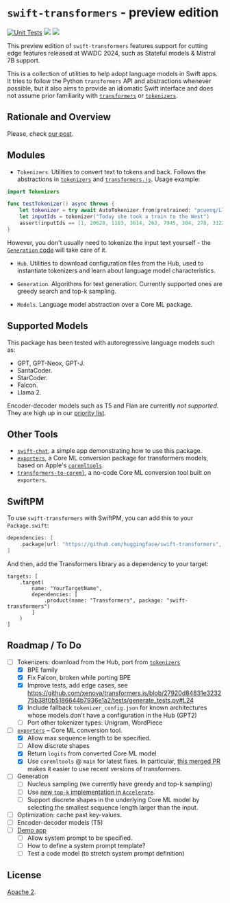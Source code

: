# `swift-transformers` - preview edition
[![Unit Tests](https://github.com/huggingface/swift-transformers/actions/workflows/unit-tests.yml/badge.svg)](https://github.com/huggingface/swift-transformers/actions/workflows/unit-tests.yml)
[![](https://img.shields.io/endpoint?url=https%3A%2F%2Fswiftpackageindex.com%2Fapi%2Fpackages%2Fhuggingface%2Fswift-transformers%2Fbadge%3Ftype%3Dswift-versions)](https://swiftpackageindex.com/huggingface/swift-transformers)
[![](https://img.shields.io/endpoint?url=https%3A%2F%2Fswiftpackageindex.com%2Fapi%2Fpackages%2Fhuggingface%2Fswift-transformers%2Fbadge%3Ftype%3Dplatforms)](https://swiftpackageindex.com/huggingface/swift-transformers)

This preview edition of `swift-transformers` features support for cutting edge features released at WWDC 2024, such as Stateful models & Mistral 7B support.

This is a collection of utilities to help adopt language models in Swift apps. It tries to follow the Python `transformers` API and abstractions whenever possible, but it also aims to provide an idiomatic Swift interface and does not assume prior familiarity with [`transformers`](https://github.com/huggingface/transformers) or [`tokenizers`](https://github.com/huggingface/tokenizers).


## Rationale and Overview

Please, check [our post](https://huggingface.co/blog/swift-coreml-llm).

## Modules

- `Tokenizers`. Utilities to convert text to tokens and back. Follows the abstractions in [`tokenizers`](https://github.com/huggingface/tokenizers) and [`transformers.js`](https://github.com/xenova/transformers.js). Usage example:

```swift
import Tokenizers

func testTokenizer() async throws {
    let tokenizer = try await AutoTokenizer.from(pretrained: "pcuenq/Llama-2-7b-chat-coreml")
    let inputIds = tokenizer("Today she took a train to the West")
    assert(inputIds == [1, 20628, 1183, 3614, 263, 7945, 304, 278, 3122])
}
```

However, you don't usually need to tokenize the input text yourself - the [`Generation` code](https://github.com/huggingface/swift-transformers/blob/17d4bfae3598482fc7ecf1a621aa77ab586d379a/Sources/Generation/Generation.swift#L82) will take care of it.

- `Hub`. Utilities to download configuration files from the Hub, used to instantiate tokenizers and learn about language model characteristics.

- `Generation`. Algorithms for text generation. Currently supported ones are greedy search and top-k sampling.

- `Models`. Language model abstraction over a Core ML package.


## Supported Models

This package has been tested with autoregressive language models such as:

- GPT, GPT-Neox, GPT-J.
- SantaCoder.
- StarCoder.
- Falcon.
- Llama 2.

Encoder-decoder models such as T5 and Flan are currently _not supported_. They are high up in our [priority list](#roadmap).

## Other Tools

- [`swift-chat`](https://github.com/huggingface/swift-chat), a simple app demonstrating how to use this package.
- [`exporters`](https://github.com/huggingface/exporters), a Core ML conversion package for transformers models, based on Apple's [`coremltools`](https://github.com/apple/coremltools).
- [`transformers-to-coreml`](https://huggingface.co/spaces/coreml-projects/transformers-to-coreml), a no-code Core ML conversion tool built on `exporters`.

## SwiftPM

To use `swift-transformers` with SwiftPM, you can add this to your `Package.swift`:

```swift
dependencies: [
    .package(url: "https://github.com/huggingface/swift-transformers", branch: "preview")
]
```

And then, add the Transformers library as a dependency to your target:

```
targets: [
    .target(
        name: "YourTargetName",
        dependencies: [
            .product(name: "Transformers", package: "swift-transformers")
        ]
    )
]
```

## <a name="roadmap"></a> Roadmap / To Do

- [ ] Tokenizers: download from the Hub, port from [`tokenizers`](https://github.com/huggingface/tokenizers)
  - [x] BPE family
  - [x] Fix Falcon, broken while porting BPE
  - [x] Improve tests, add edge cases, see https://github.com/xenova/transformers.js/blob/27920d84831e323275b38f0b5186644b7936e1a2/tests/generate_tests.py#L24
  - [x] Include fallback `tokenizer_config.json` for known architectures whose models don't have a configuration in the Hub (GPT2)
  - [ ] Port other tokenizer types: Unigram, WordPiece
- [ ] [`exporters`](https://github.com/huggingface/exporters) – Core ML conversion tool.
  - [x] Allow max sequence length to be specified.
  - [ ] Allow discrete shapes
  - [x] Return `logits` from converted Core ML model
  - [x] Use `coremltools` @ `main` for latest fixes. In particular, [this merged PR](https://github.com/apple/coremltools/pull/1915) makes it easier to use recent versions of transformers.
- [ ] Generation
  - [ ] Nucleus sampling (we currently have greedy and top-k sampling)
  - [ ] Use [new `top-k` implementation in `Accelerate`](https://developer.apple.com/documentation/accelerate/bnns#4164142).
  - [ ] Support discrete shapes in the underlying Core ML model by selecting the smallest sequence length larger than the input.
- [ ] Optimization: cache past key-values.
- [ ] Encoder-decoder models (T5)
- [ ] [Demo app](https://github.com/huggingface/swift-chat)
  - [ ] Allow system prompt to be specified.
  - [ ] How to define a system prompt template?
  - [ ] Test a code model (to stretch system prompt definition)

## License

[Apache 2](LICENSE).

